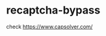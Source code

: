 # recaptcha-bypass
check https://www.capsolver.com/ 



















                                                                                                                                                                                                               
